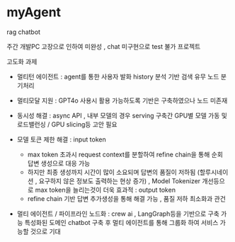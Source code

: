 # myAgent
rag chatbot

주간 개발PC 고장으로 인하여 미완성 , chat 미구현으로 test 불가 프로젝트

고도화 과제
- 멀티턴 에이전트
  : agent를 통한 사용자 발화 history 분석 기반 검색 유무 노드 분기처리

- 멀티모달 지원
  : GPT4o 사용시 활용 가능하도록 기반은 구축하였으나 노드 미존재

- 동시성 해결
  : async API , 내부 모델의 경우 serving 구축간 GPU별 모델 가동 및 로드밸런싱 / GPU slicing등 고안 필요

- 모델 토큰 제한 해결
  : input token
    - max token 초과시 request context를 분할하여 refine chain을 통해 순회 답변 생성으로 대응 가능
    - 하지만 최종 생성까지 시간이 많이 소요되며 답변의 품질이 저하됨 (할루시네이션 , 요구하지 않은 정보도 출력하는 현상 증가) , Model Tokenizer 개선등으로 max token을 늘리는것이 더욱 효과적
  : output token
    - refine chain 기반 답변 추가생성을 통해 해결 가능 , 품질 저하 최소화과 관건
 
- 멀티 에이전트 / 파이프라인 노드화
  : crew ai , LangGraph등을 기반으로 구축 가능
    특성화된 도메인 chatbot 구축 후 멀티 에이전트를 통해 그룹화 하여 서비스 가능할 것으로 기대
